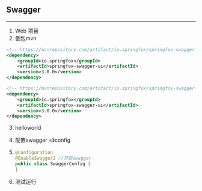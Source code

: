 ## Swagger

---

1. Web 项目
2. 倒包mvn

```xml
<!-- https://mvnrepository.com/artifact/io.springfox/springfox-swagger-ui -->
<dependency>
    <groupId>io.springfox</groupId>
    <artifactId>springfox-swagger-ui</artifactId>
    <version>3.0.0</version>
</dependency>

```



```xml
<!-- https://mvnrepository.com/artifact/io.springfox/springfox-swagger-ui -->
<dependency>
    <groupId>io.springfox</groupId>
    <artifactId>springfox-swagger-ui</artifactId>
    <version>3.0.0</version>
</dependency>

```

3. helloworld

4. 配置swagger =》config

5. ```java
   @Configuration
   @EnableSwagger2 //开启swagger
   public class SwaggerConfig {
   }
   ```

6. 测试运行

